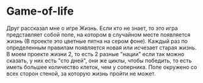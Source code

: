 # Game-of-life
Друг рассказал мне о игре Жизнь. Если кто не знает, то это игра представляет собой поле, на котором в случайном месте появляется жизнь (В проекте это цветные пятна на сером фоне). Каждый раз по определенным правилам появляется новая или исчезает старая жизнь. В моем проекте жизни 2, то есть 2 разные "нации" если так можно сказать, у них есть "сто дней", они же циклы, чтобы победить, то есть иметь большее количество клеток, чем у соперника. Поле окружено со всех сторон стеной, за которую жизнь пройти не может.
